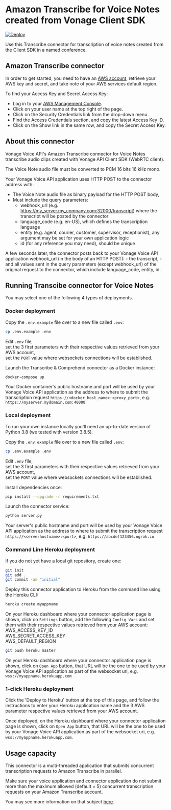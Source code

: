 # Amazon Transcribe for Voice Notes created from Vonage Client SDK

[![Deploy](https://www.herokucdn.com/deploy/button.svg)](https://heroku.com/deploy?template=https://github.com/nexmo-se/aws-transcribe-voice-notes)

Use this Transcribe connector for transcription of voice notes created from the Client SDK in a named conference.

## Amazon Transcribe connector

In order to get started, you need to have an [AWS account](http://aws.amazon.com), retrieve your AWS key and secret, and take note of your AWS services default region.

To find your Access Key and Secret Access Key:

- Log in to your [AWS Management Console](http://aws.amazon.com/console).
- Click on your user name at the top right of the page.
- Click on the Security Credentials link from the drop-down menu.
- Find the Access Credentials section, and copy the latest Access Key ID.
- Click on the Show link in the same row, and copy the Secret Access Key.

## About this connector

Vonage Voice API's Amazon Transcribe connector for Voice Notes transcribe audio clips created with Vonage API Client SDK (WebRTC client).

The Voice Note audio file must be converted to PCM 16 bits 16 kHz mono.

Your Vonage Voice API application uses HTTP POST to the connector address with:
- The Voice Note audio file as binary payload for the HTTP POST body,
- Must include the query parameters:
	- webhook_url (e.g. https://my_server.my_company.com:32000/transcript) where the transcript will be posted by the connector
	- language_code (e.g. en-US), which defines the transcription language 
	- entity (e.g. agent, courier, customer, supervisor, receptionist), any argument may be set for your own application logic
	- id (for any reference you may need), should be unique

A few seconds later, the connector posts back to your Vonage Voice API application webhook_url (in the body of an HTTP POST):
	- the transcript,
	- and all values sent in the query parameters (except webhook_url) of the original request to the connector, which include language_code, entity, id.

## Running Transcibe connector for Voice Notes

You may select one of the following 4 types of deployments.

### Docker deployment

Copy the `.env.example` file over to a new file called `.env`:
```bash
cp .env.example .env
```

Edit `.env` file,<br/>
set the 3 first parameters with their respective values retrieved from your AWS account,<br/>
set the `PORT` value where websockets connections will be established.

Launch the Transcribe & Comprehend connector as a Docker instance:

```bash
docker-compose up
```
Your Docker container's public hostname and port will be used by your Vonage Voice API application as the address to where to submit the transcription request `https://<docker_host_name>:<proxy_port>`, e.g. `https://myserver.mydomain.com:40000`

### Local deployment

To run your own instance locally you'll need an up-to-date version of Python 3.8 (we tested with version 3.8.5).

Copy the `.env.example` file over to a new file called `.env`:

```bash
cp .env.example .env
```

Edit `.env` file,<br/>
set the 3 first parameters with their respective values retrieved from your AWS account,<br/>
set the `PORT` value where websockets connections will be established.

Install dependencies once:
```bash
pip install --upgrade -r requirements.txt
```

Launch the connector service:
```bash
python server.py
```

Your server's public hostname and port will be used by your Vonage Voice API application as the address to where to submit the transcription request `https://<serverhostname>:<port>`, e.g. `https://abcdef123456.ngrok.io`

### Command Line Heroku deployment

If you do not yet have a local git repository, create one:</br>
```bash
git init
git add .
git commit -am "initial"
```

Deploy this connector application to Heroku from the command line using the Heroku CLI:

```bash
heroku create myappname
```

On your Heroku dashboard where your connector application page is shown, click on `Settings` button,
add the following `Config Vars` and set them with their respective values retrieved from your AWS account:</br>
AWS_ACCESS_KEY_ID</br>
AWS_SECRET_ACCESS_KEY</br>
AWS_DEFAULT_REGION</br>

```bash
git push heroku master
```

On your Heroku dashboard where your connector application page is shown, click on `Open App` button, that URL will be the one to be used by your Vonage Voice API application as part of the websocket uri, e.g. `wss://myappname.herokuapp.com` 

### 1-click Heroku deployment

Click the 'Deploy to Heroku' button at the top of this page, and follow the instructions to enter your Heroku application name and the 3 AWS parameter respective values retrieved from your AWS account.

Once deployed, on the Heroku dashboard where your connector application page is shown, click on `Open App` button, that URL will be the one to be used by your Vonage Voice API application as part of the websocket uri, e.g. `wss://myappname.herokuapp.com`.

## Usage capacity

This connector is a multi-threaded application that submits concurrent transcription requests to Amazon Transcribe in parallel.

Make sure your voice application and connector application do not submit more than the maximum allowed (default = 5) concurrent transcription requests on your Amazon Transcribe account.

You may see more information on that subject [here](https://docs.aws.amazon.com/transcribe/latest/dg/limits-guidelines.html).
